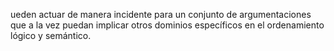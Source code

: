 ueden actuar de manera incidente para un conjunto de argumentaciones que a la vez puedan implicar otros dominios específicos en el ordenamiento lógico y semántico.
